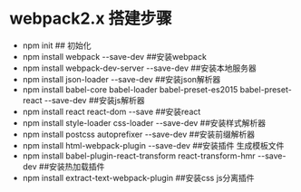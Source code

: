 # webpack2.x 搭建步骤
- npm init   ## 初始化
- npm install webpack --save-dev ##安装webpack
- npm install webpack-dev-server --save-dev ##安装本地服务器
- npm install json-loader --save-dev ##安装json解析器
- npm install babel-core babel-loader babel-preset-es2015 babel-preset-react --save-dev ##安装js解析器
- npm install react react-dom --save ##安装react
- npm install style-loader css-loader --save-dev ##安装样式解析器 
- npm install postcss  autoprefixer --save-dev ##安装前缀解析器
- npm install html-webpack-plugin --save-dev ##安装插件 生成模板文件
- npm install babel-plugin-react-transform react-transform-hmr --save-dev ##安装热加载插件
- npm install extract-text-webpack-plugin ##安装css js分离插件